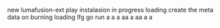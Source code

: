 new lumafusion-ext
play
instalasion 
in progress
loading
create the meta
data on burning
loading
lfg
go
run
a
a
a
aa
a
aa
a
a
